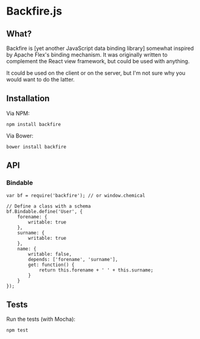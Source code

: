 # Backfire.js

## What?

Backfire is [yet another JavaScript data binding library] somewhat inspired by Apache Flex's binding mechanism. It was originally written to complement the React view framework, but could be used with anything.

It could be used on the client or on the server, but I'm not sure why you would want to do the latter.

## Installation

Via NPM:

```
npm install backfire
```

Via Bower:

```
bower install backfire
```

## API

### Bindable

```
var bf = require('backfire'); // or window.chemical

// Define a class with a schema
bf.Bindable.define('User', {
	forename: {
		writable: true
	},
	surname: {
		writable: true
	},
	name: {
		writable: false,
		depends: ['forename', 'surname'],
		get: function() {
			return this.forename + ' ' + this.surname;
		}
	}
});
```

## Tests

Run the tests (with Mocha):

```
npm test
```